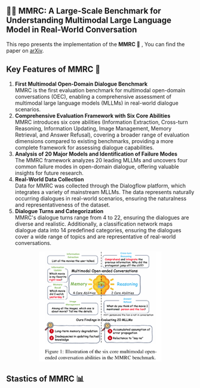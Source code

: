 ## 🧑💬 MMRC: A Large-Scale Benchmark for Understanding Multimodal Large Language Model in Real-World Conversation

This repo presents the implementation of the **MMRC 💬** , You can find the paper on [arXiv](https://arxiv.org/abs/2502.11903).

## Key Features of MMRC 🔑

1. **First Multimodal Open-Domain Dialogue Benchmark**  
   MMRC is the first evaluation benchmark for multimodal open-domain conversations (OEC), enabling a comprehensive assessment of multimodal large language models (MLLMs) in real-world dialogue scenarios.
2. **Comprehensive Evaluation Framework with Six Core Abilities**  
   MMRC introduces six core abilities (Information Extraction, Cross-turn Reasoning, Information Updating, Image Management, Memory Retrieval, and Answer Refusal), covering a broader range of evaluation dimensions compared to existing benchmarks, providing a more complete framework for assessing dialogue capabilities.
3. **Analysis of 20 Major Models and Identification of Failure Modes**  
   The MMRC framework analyzes 20 leading MLLMs and uncovers four common failure modes in open-domain dialogue, offering valuable insights for future research.
4. **Real-World Data Collection**  
   Data for MMRC was collected through the Dialogflow platform, which integrates a variety of mainstream MLLMs. The data represents naturally occurring dialogues in real-world scenarios, ensuring the naturalness and representativeness of the dataset.
5. **Dialogue Turns and Categorization**  
   MMRC's dialogue turns range from 4 to 22, ensuring the dialogues are diverse and realistic. Additionally, a classification network maps dialogue data into 14 predefined categories, ensuring the dialogues cover a wide range of topics and are representative of real-world conversations.

<div align=center><img src="Figs/Fig1.png" width="65%" height="65%" /></div>

## Stastics of MMRC 📊
